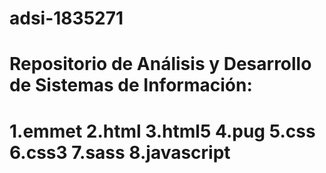 # adsi-1835271
Repositorio de Análisis y Desarrollo de Sistemas de Información:
================================================================
1.emmet
2.html
3.html5
4.pug
5.css
6.css3
7.sass
8.javascript
===============================================================